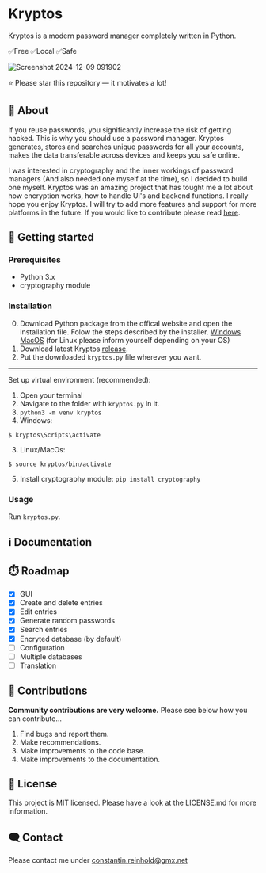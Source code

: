 # Kryptos
Kryptos is a modern password manager completely written in Python.

✅Free  ✅Local  ✅Safe

![Screenshot 2024-12-09 091902](https://github.com/user-attachments/assets/b0a64e52-f6cf-4e25-bf35-65f6ae7ca4a8)

⭐ Please star this repository — it motivates a lot!

## 🚀 About
If you reuse passwords, you significantly increase the risk of getting hacked. This is why you should use a password manager. Kryptos generates, stores and searches unique passwords for all your accounts, makes the data transferable across devices and keeps you safe online.

I was interested in cryptography and the inner workings of password managers (And also needed one myself at the time), so I decided to build one myself. Kryptos was an amazing project that has tought me a lot about how encryption works, how to handle UI's and backend functions. I really hope you enjoy Kryptos. I will try to add more features and support for more platforms in the future. If you would like to contribute please read [here]("##🤝Contributions"). 

## 📝 Getting started
### Prerequisites
- Python 3.x
- cryptography module
### Installation
0. Download Python package from the offical website and open the installation file. Folow the steps described by the installer. [Windows](https://www.python.org/downloads/windows/) [MacOS](https://www.python.org/downloads/macos/) (for Linux please inform yourself depending on your OS)
1. Download latest Kryptos [release](https://github.com/engag1ng/Kryptos/releases/).
2. Put the downloaded `kryptos.py` file wherever you want.
---
Set up virtual environment (recommended):
1. Open your terminal
2. Navigate to the folder with `kryptos.py` in it.
3. `python3 -m venv kryptos`
4. Windows:
```
$ kryptos\Scripts\activate
```
3. Linux/MacOs:
```
$ source kryptos/bin/activate
```
5. Install cryptography module: `pip install cryptography`
### Usage
Run `kryptos.py`.

## ℹ️ Documentation

## ⏱️ Roadmap
- [x] GUI
- [x] Create and delete entries
- [x] Edit entries
- [x] Generate random passwords
- [x] Search entries
- [x] Encryted database (by default)
- [ ] Configuration
- [ ] Multiple databases
- [ ] Translation

## 🤝 Contributions
**Community contributions are very welcome.** Please see below how you can contribute...

1. Find bugs and report them.
2. Make recommendations.
3. Make improvements to the code base.
4. Make improvements to the documentation.

## 📃 License
This project is MIT licensed. Please have a look at the LICENSE.md for more information.

## 🗨️ Contact
Please contact me under constantin.reinhold@gmx.net
